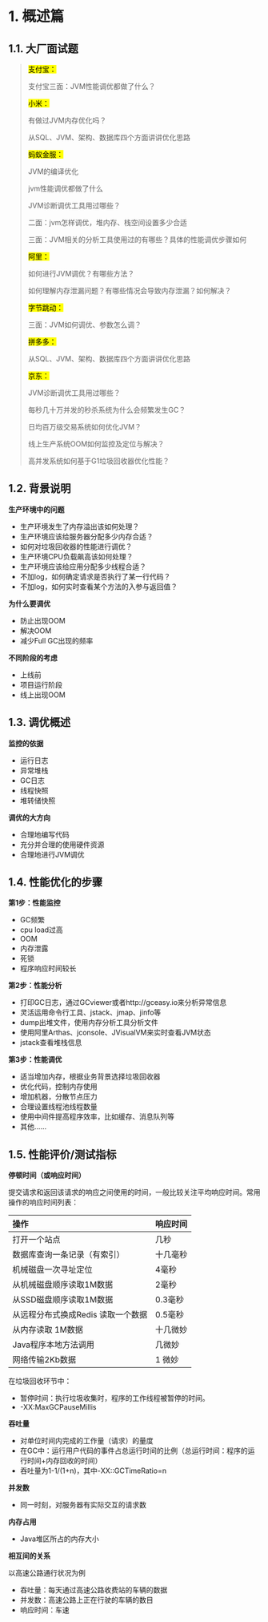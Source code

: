 # 1. 概述篇

## 1.1. 大厂面试题

> <mark>支付宝：</mark>
>
> 支付宝三面：JVM性能调优都做了什么？
>
> 
>
> <mark>小米：</mark>
>
> 有做过JVM内存优化吗？
>
> 从SQL、JVM、架构、数据库四个方面讲讲优化思路
>
> 
>
> <mark>蚂蚁金服：</mark>
>
> JVM的编译优化
>
> jvm性能调优都做了什么
>
> JVM诊断调优工具用过哪些？
>
> 二面：jvm怎样调优，堆内存、栈空间设置多少合适
>
> 三面：JVM相关的分析工具使用过的有哪些？具体的性能调优步骤如何
>
> 
>
> <mark>阿里：</mark>
>
> 如何进行JVM调优？有哪些方法？
>
> 如何理解内存泄漏问题？有哪些情况会导致内存泄漏？如何解决？
>
> 
>
> <mark>字节跳动：</mark>
>
> 三面：JVM如何调优、参数怎么调？
>
> 
>
> <mark>拼多多：</mark>
>
> 从SQL、JVM、架构、数据库四个方面讲讲优化思路
>
> 
>
> <mark>京东：</mark>
>
> JVM诊断调优工具用过哪些？
>
> 每秒几十万并发的秒杀系统为什么会频繁发生GC？
>
> 日均百万级交易系统如何优化JVM？
>
> 线上生产系统OOM如何监控及定位与解决？
>
> 高并发系统如何基于G1垃圾回收器优化性能？

## 1.2. 背景说明

**生产环境中的问题**

- 生产环境发生了内存溢出该如何处理？
- 生产环境应该给服务器分配多少内存合适？
- 如何对垃圾回收器的性能进行调优？
- 生产环境CPU负载飙高该如何处理？
- 生产环境应该给应用分配多少线程合适？
- 不加log，如何确定请求是否执行了某一行代码？
- 不加log，如何实时查看某个方法的入参与返回值？

**为什么要调优**

- 防止出现OOM
- 解决OOM
- 减少Full GC出现的频率

**不同阶段的考虑**

- 上线前
- 项目运行阶段
- 线上出现OOM

## 1.3. 调优概述

**监控的依据**

- 运行日志
- 异常堆栈
- GC日志
- 线程快照
- 堆转储快照

**调优的大方向**

- 合理地编写代码
- 充分并合理的使用硬件资源
- 合理地进行JVM调优

## 1.4. 性能优化的步骤

**第1步：性能监控**

- GC频繁
- cpu load过高
- OOM
- 内存泄露
- 死锁
- 程序响应时间较长

**第2步：性能分析**

- 打印GC日志，通过GCviewer或者http://gceasy.io来分析异常信息
- 灵活运用命令行工具、jstack、jmap、jinfo等
- dump出堆文件，使用内存分析工具分析文件
- 使用阿里Arthas、jconsole、JVisualVM来实时查看JVM状态
- jstack查看堆栈信息

**第3步：性能调优**

- 适当增加内存，根据业务背景选择垃圾回收器
- 优化代码，控制内存使用
- 增加机器，分散节点压力
- 合理设置线程池线程数量
- 使用中间件提高程序效率，比如缓存、消息队列等
- 其他……

## 1.5. 性能评价/测试指标

**停顿时间（或响应时间）**

提交请求和返回该请求的响应之间使用的时间，一般比较关注平均响应时间。常用操作的响应时间列表：

| 操作                               | 响应时间 |
| :--------------------------------- | :------- |
| 打开一个站点                       | 几秒     |
| 数据库查询一条记录（有索引）       | 十几毫秒 |
| 机械磁盘一次寻址定位               | 4毫秒    |
| 从机械磁盘顺序读取1M数据           | 2毫秒    |
| 从SSD磁盘顺序读取1M数据            | 0.3毫秒  |
| 从远程分布式换成Redis 读取一个数据 | 0.5毫秒  |
| 从内存读取 1M数据                  | 十几微妙 |
| Java程序本地方法调用               | 几微妙   |
| 网络传输2Kb数据                    | 1 微妙   |

在垃圾回收环节中：

- 暂停时间：执行垃圾收集时，程序的工作线程被暂停的时间。
- -XX:MaxGCPauseMillis

**吞吐量**

- 对单位时间内完成的工作量（请求）的量度
- 在GC中：运行用户代码的事件占总运行时间的比例（总运行时间：程序的运行时间+内存回收的时间）
- 吞吐量为1-1/(1+n)，其中-XX::GCTimeRatio=n

**并发数**

- 同一时刻，对服务器有实际交互的请求数

**内存占用**

- Java堆区所占的内存大小

**相互间的关系**

以高速公路通行状况为例

- 吞吐量：每天通过高速公路收费站的车辆的数据
- 并发数：高速公路上正在行驶的车辆的数目
- 响应时间：车速